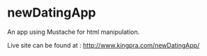 # newDatingApp

An app using Mustache for html manipulation.

Live site can be found at :
http://www.kingpra.com/newDatingApp/
